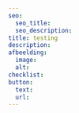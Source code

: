 ```yaml
---
seo:
  seo_title:
  seo_description:
title: testing
description:
afbeelding:
  image:
  alt:
checklist:
button:
  text:
  url:
---
```

